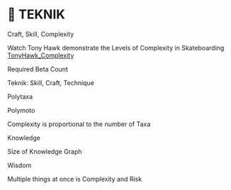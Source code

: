 # 🔷 TEKNIK

Craft, Skill, Complexity

Watch Tony Hawk demonstrate the Levels of Complexity in Skateboarding [TonyHawk_Complexity]( https://www.youtube.com/watch?v=OOg-4mtA3Zo )

Required Beta Count

Teknik: Skill, Craft, Technique

Polytaxa

Polymoto

Complexity is proportional to the number of Taxa

Knowledge

Size of Knowledge Graph

Wisdom

Multiple things at once is Complexity and Risk